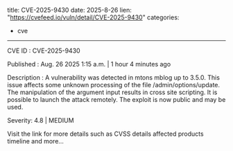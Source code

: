  
title: CVE-2025-9430
date: 2025-8-26
lien: "https://cvefeed.io/vuln/detail/CVE-2025-9430"
categories:
  - cve
---

CVE ID : CVE-2025-9430

Published :  Aug. 26
2025
1:15 a.m. | 1 hour
4 minutes ago

Description : A vulnerability was detected in mtons mblog up to 3.5.0. This issue affects some unknown processing of the file /admin/options/update. The manipulation of the argument input results in cross site scripting. It is possible to launch the attack remotely. The exploit is now public and may be used.

Severity: 4.8 | MEDIUM

Visit the link for more details
such as CVSS details
affected products
timeline
and more...
